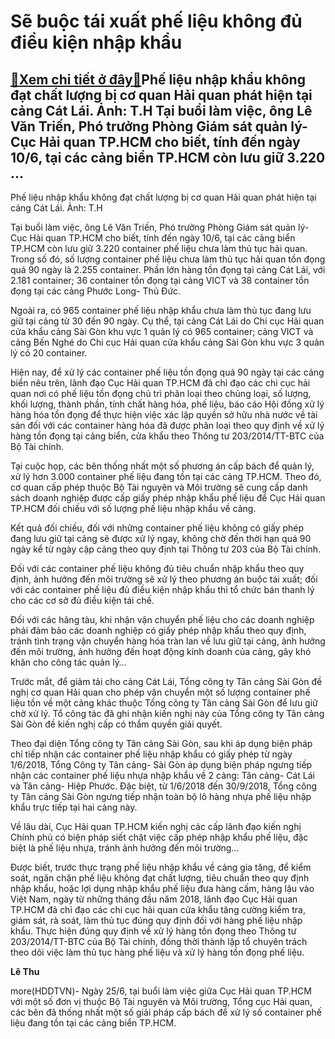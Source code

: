 Sẽ buộc tái xuất phế liệu không đủ điều kiện nhập khẩu
======================================================

[:gift:Xem chi tiết ở đây:gift:](https://hddtvn.com/se-buoc-tai-xuat-phe-lieu-khong-du-dieu-kien-nhap-khau/)Phế liệu nhập khẩu không đạt chất lượng bị cơ quan Hải quan phát hiện tại cảng Cát Lái. Ảnh: T.H Tại buổi làm việc, ông Lê Văn Triến, Phó trưởng Phòng Giám sát quản lý- Cục Hải quan TP.HCM cho biết, tính đến ngày 10/6, tại các cảng biển TP.HCM còn lưu giữ 3.220 …
-----------------------------------------------------------------------------------------------------------------------------------------------------------------------------------------------------------------------------------------------------------------------







 






 Phế liệu nhập khẩu không đạt chất lượng bị cơ quan Hải quan phát hiện tại cảng Cát Lái. Ảnh: T.H 


Tại buổi làm việc, ông Lê Văn Triến, Phó trưởng Phòng Giám sát quản lý- Cục Hải quan TP.HCM cho biết, tính đến ngày 10/6, tại các cảng biển TP.HCM còn lưu giữ 3.220 container phế liệu chưa làm thủ tục hải quan. Trong số đó, số lượng container phế liệu chưa làm thủ tục hải quan tồn đọng quá 90 ngày là 2.255 container. Phần lớn hàng tồn đọng tại cảng Cát Lái, với 2.181 container; 36 container tồn đọng tại cảng VICT và 38 container tồn đọng tại các cảng Phước Long- Thủ Đức. 


 Ngoài ra, có 965 container phế liệu nhập khẩu chưa làm thủ tục đang lưu giữ tại cảng từ 30 đến 90 ngày. Cụ thể, tại cảng Cát Lái do Chi cục Hải quan cửa khẩu cảng Sài Gòn khu vực 1 quản lý có 965 container; cảng VICT và cảng Bến Nghé do Chi cục Hải quan cửa khẩu cảng Sài Gòn khu vực 3 quản lý có 20 container.


 Hiện nay, để xử lý các container phế liệu tồn đọng quá 90 ngày tại các cảng biển nêu trên, lãnh đạo Cục Hải quan TP.HCM đã chỉ đạo các chi cục hải quan nơi có phế liệu tồn đọng chủ trì phân loại theo chủng loại, số lượng, khối lượng, thành phần, tính chất hàng hóa, phế liệu, báo cáo Hội đồng xử lý hàng hóa tồn đọng để thực hiện việc xác lập quyền sở hữu nhà nước về tài sản đối với các container hàng hóa đã được phân loại theo quy định về xử lý hàng tồn đọng tại cảng biển, cửa khẩu theo Thông tư 203/2014/TT-BTC của Bộ Tài chính.


 Tại cuộc họp, các bên thống nhất một số phương án cấp bách để quản lý, xử lý hơn 3.000 container phế liệu đang tồn tại các cảng TP.HCM. Theo đó, cơ quan cấp phép thuộc Bộ Tài nguyên và Môi trường sẽ cung cấp danh sách doanh nghiệp được cấp giấy phép nhập khẩu phế liệu để Cục Hải quan TP.HCM đối chiếu với số lượng phế liệu nhập khẩu về cảng. 


 Kết quả đối chiếu, đối với những container phế liệu không có giấy phép đang lưu giữ tại cảng sẽ được xử lý ngay, không chờ đến thời hạn quá 90 ngày kể từ ngày cập cảng theo quy định tại Thông tư 203 của Bộ Tài chính.


 Đối với các container phế liệu không đủ tiêu chuẩn nhập khẩu theo quy định, ảnh hưởng đến môi trường sẽ xử lý theo phương án buộc tái xuất; đối với các container phế liệu đủ điều kiện nhập khẩu thì tổ chức bán thanh lý cho các cơ sở đủ điều kiện tái chế.


 Đối với các hãng tàu, khi nhận vận chuyển phế liệu cho các doanh nghiệp phải đảm bảo các doanh nghiệp có giấy phép nhập khẩu theo quy định, tránh tình trạng vận chuyển hàng hóa tràn lan về lưu giữ tại cảng, ảnh hưởng đến môi trường, ảnh hưởng đến hoạt động kinh doanh của cảng, gây khó khăn cho công tác quản lý… 


 Trước mắt, để giảm tải cho cảng Cát Lái, Tổng công ty Tân cảng Sài Gòn đề nghị cơ quan Hải quan cho phép vận chuyển một số lượng container phế liệu tồn về một cảng khác thuộc Tổng công ty Tân cảng Sài Gòn để lưu giữ chờ xử lý. Tổ công tác đã ghi nhận kiến nghị này của Tổng công ty Tân cảng Sài Gòn đề kiến nghị cấp có thẩm quyền giải quyết.


Theo đại diện Tổng công ty Tân cảng Sài Gòn, sau khi áp dụng biện pháp chỉ tiếp nhận các container phế liệu nhập khẩu có giấy phép từ ngày 1/6/2018, Tổng Công ty Tân cảng- Sài Gòn áp dụng biện pháp ngưng tiếp nhận các container phế liệu nhựa nhập khẩu về 2 cảng: Tân cảng- Cát Lái và Tân cảng- Hiệp Phước. Đặc biệt, từ 1/6/2018 đến 30/9/2018, Tổng công ty Tân cảng Sài Gòn ngưng tiếp nhận toàn bộ lô hàng nhựa phế liệu nhập khẩu trực tiếp tại hai cảng này.


 Về lâu dài, Cục Hải quan TP.HCM kiến nghị các cấp lãnh đạo kiến nghị Chính phủ có biện pháp siết chặt việc cấp phép nhập khẩu phế liệu, đặc biệt là phế liệu nhựa, tránh ảnh hưởng đến môi trường… 


 Được biết, trước thực trạng phế liệu nhập khẩu về cảng gia tăng, để kiểm soát, ngăn chặn phế liệu không đạt chất lượng, tiêu chuẩn theo quy định nhập khẩu, hoặc lợi dụng nhập khẩu phế liệu đưa hàng cấm, hàng lậu vào Việt Nam, ngày từ những tháng đầu năm 2018, lãnh đạo Cục Hải quan TP.HCM đã chỉ đạo các chi cục hải quan cửa khẩu tăng cường kiểm tra, giám sát, rà soát, làm thủ tục đúng quy định đối với hàng phế liệu nhập khẩu. Thực hiện đúng quy định về xử lý hàng tồn đọng theo Thông tư 203/2014/TT-BTC của Bộ Tài chính, đồng thời thành lập tổ chuyên trách theo dõi việc làm thủ tục hàng phế liệu và xử lý hàng tồn đọng phế liệu.






**Lê Thu**



more(HDDTVN)- Ngày 25/6, tại buổi làm việc giữa Cục Hải quan TP.HCM với một số đơn vị thuộc Bộ Tài nguyên và Môi trường, Tổng cục Hải quan, các bên đã thống nhất một số giải pháp cấp bách để xử lý số container phế liệu đang tồn tại các cảng biển TP.HCM.

